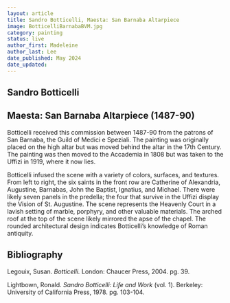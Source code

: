 ```yaml
---
layout: article
title: Sandro Botticelli, Maesta: San Barnaba Altarpiece
image: BotticelliBarnabaBVM.jpg
category: painting
status: live
author_first: Madeleine 
author_last: Lee
date_published: May 2024
date_updated:
---
```


## Sandro Botticelli
## Maesta: San Barnaba Altarpiece (1487-90)

Botticelli received this commission between 1487-90 from the patrons of San Barnaba, the Guild of Medici e Speziali. The painting was originally placed on the high altar but was moved behind the altar in the 17th Century. The painting was then moved to the Accademia in 1808 but was taken to the Uffizi in 1919, where it now lies. 

 

Botticelli infused the scene with a variety of colors, surfaces, and textures. From left to right, the six saints in the front row are Catherine of Alexandria, Augustine, Barnabas, John the Baptist, Ignatius, and Michael. There were likely seven panels in the predella; the four that survive in the Uffizi display the Vision of St. Augustine. The scene represents the Heavenly Court in a lavish setting of marble, porphyry, and other valuable materials. The arched roof at the top of the scene likely mirrored the apse of the chapel. The rounded architectural design indicates Botticelli’s knowledge of Roman antiquity.  

 
## Bibliography
Legouix, Susan. *Botticelli.* London: Chaucer Press, 2004. pg. 39. 

Lightbown, Ronald. *Sandro Botticelli: Life and Work* (vol. 1). Berkeley: University of California Press, 1978. pg. 103-104. 
